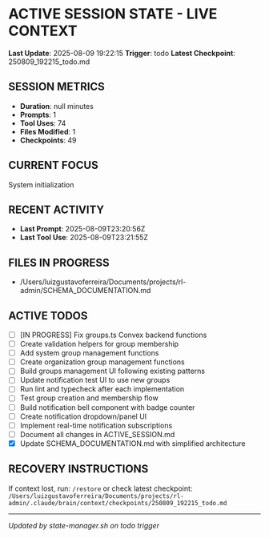 # ACTIVE SESSION STATE - LIVE CONTEXT
**Last Update**: 2025-08-09 19:22:15
**Trigger**: todo
**Latest Checkpoint**: 250809_192215_todo.md

## SESSION METRICS
- **Duration**: null minutes
- **Prompts**: 1
- **Tool Uses**: 74
- **Files Modified**: 1
- **Checkpoints**: 49

## CURRENT FOCUS
System initialization

## RECENT ACTIVITY
- **Last Prompt**: 2025-08-09T23:20:56Z
- **Last Tool Use**: 2025-08-09T23:21:55Z

## FILES IN PROGRESS
- /Users/luizgustavoferreira/Documents/projects/rl-admin/SCHEMA_DOCUMENTATION.md

## ACTIVE TODOS
- [ ] [IN PROGRESS] Fix groups.ts Convex backend functions
- [ ] Create validation helpers for group membership
- [ ] Add system group management functions
- [ ] Create organization group management functions
- [ ] Build groups management UI following existing patterns
- [ ] Update notification test UI to use new groups
- [ ] Run lint and typecheck after each implementation
- [ ] Test group creation and membership flow
- [ ] Build notification bell component with badge counter
- [ ] Create notification dropdown/panel UI
- [ ] Implement real-time notification subscriptions
- [ ] Document all changes in ACTIVE_SESSION.md
- [x] Update SCHEMA_DOCUMENTATION.md with simplified architecture

## RECOVERY INSTRUCTIONS
If context lost, run: `/restore` or check latest checkpoint:
`/Users/luizgustavoferreira/Documents/projects/rl-admin/.claude/brain/context/checkpoints/250809_192215_todo.md`

---
*Updated by state-manager.sh on todo trigger*
